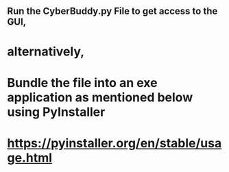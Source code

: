 ## Run the CyberBuddy.py File to get access to the GUI,
# alternatively,
# Bundle the file into an exe application as mentioned below using PyInstaller
# https://pyinstaller.org/en/stable/usage.html
